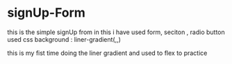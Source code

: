 # signUp-Form
this is the simple signUp from
in this i have used form, seciton , radio button 
used css background : liner-gradient(,,)


this is my fist time doing the liner gradient and used to flex to practice
